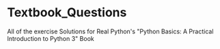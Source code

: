 # Textbook_Questions
 All of the exercise Solutions for Real Python's "Python Basics: A Practical Introduction to Python 3" Book
